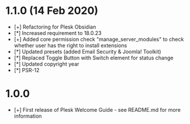 # 1.1.0 (14 Feb 2020)

* [+] Refactoring for Plesk Obsidian
* [*] Increased requirement to 18.0.23
* [+] Added core permission check "manage_server_modules" to check whether user has the right to install extensions
* [*] Updated presets (added Email Security & Joomla! Toolkit)
* [*] Replaced Toggle Button with Switch element for status change
* [*] Updated copyright year
* [*] PSR-12

# 1.0.0

* [+] First release of Plesk Welcome Guide - see README.md for more information
